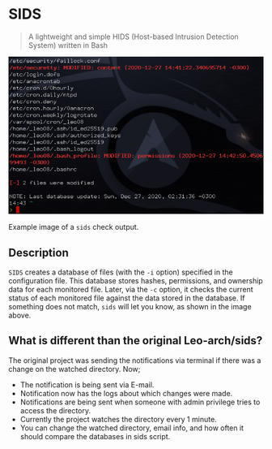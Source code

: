 # SIDS
> A lightweight and simple HIDS (Host-based Intrusion Detection System) written in Bash

![screenshot](sids_example.png)

Example image of a `sids` check output.

## Description

`SIDS` creates a database of files (with the `-i` option) specified in the configuration file. This database stores hashes, permissions, and ownership data for each monitored file. Later, via the `-c` option, it checks the current status of each monitored file against the data stored in the database. If something does not match, `sids` will let you know, as shown in the image above.

## What is different than the original Leo-arch/sids?

The original project was sending the notifications via terminal if there was a change on the watched directory. Now;

* The notification is being sent via E-mail.
* Notification now has the logs about which changes were made.
* Notifications are being sent when someone with admin privilege tries to access the directory.
* Currently the project watches the directory every 1 minute.
* You can change the watched directory, email info, and how often it should compare the databases in sids script.
